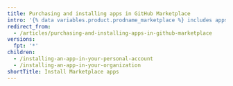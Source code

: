 ```yaml
---
title: Purchasing and installing apps in GitHub Marketplace
intro: '{% data variables.product.prodname_marketplace %} includes apps with free and paid pricing plans. When you find a paid app you''d like to use for your personal account or organization, you can purchase and install the app using your existing billing information.'
redirect_from:
  - /articles/purchasing-and-installing-apps-in-github-marketplace
versions:
  fpt: '*'
children:
  - /installing-an-app-in-your-personal-account
  - /installing-an-app-in-your-organization
shortTitle: Install Marketplace apps
---
```


